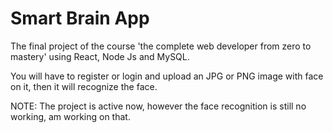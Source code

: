 # Smart Brain App

The final project of the course 'the complete web developer from zero to mastery' using React, Node Js and MySQL.

You will have to register or login and upload an JPG or PNG image with face on it, then it will recognize the face.

NOTE: The project is active now, however the face recognition is still no working, am working on that.
